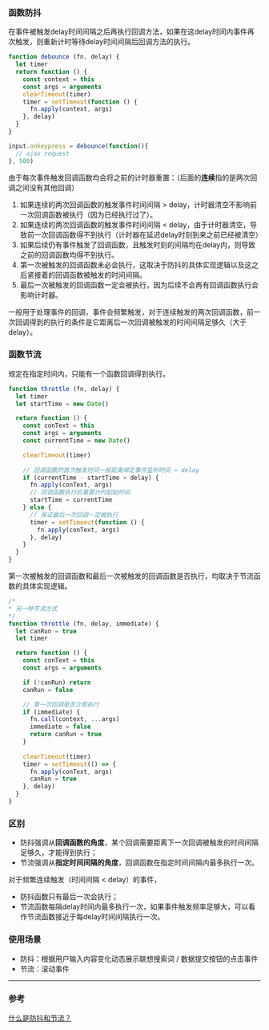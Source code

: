 ### 函数防抖
在事件被触发delay时间间隔之后再执行回调方法，如果在这delay时间内事件再次触发，则重新计时等待delay时间间隔后回调方法的执行。

```js
function debounce (fn, delay) {
  let timer
  return function () {
    const context = this
    const args = arguments
    clearTimeout(timer)
    timer = setTimeout(function () {
      fn.apply(context, args)
    }, delay)
  }
}

input.onkeypress = debounce(function(){
  // ajax request
}, 500)
```

由于每次事件触发回调函数均会将之前的计时器重置：（后面的**连续**指的是两次回调之间没有其他回调）
1. 如果连续的两次回调函数的触发事件时间间隔 > delay，计时器清空不影响前一次回调函数被执行（因为已经执行过了）。
2. 如果连续的两次回调函数的触发事件时间间隔 < delay，由于计时器清空，导致前一次回调函数得不到执行（计时器在延迟delay时刻到来之前已经被清空）
3. 如果后续仍有事件触发了回调函数，且触发时刻的间隔均在delay内，则导致之前的回调函数均得不到执行。
4. 第一次被触发的回调函数未必会执行，这取决于防抖的具体实现逻辑以及这之后紧接着的回调函数被触发的时间间隔。
5. 最后一次被触发的回调函数一定会被执行，因为后续不会再有回调函数执行会影响计时器。

一般用于处理事件的回调，事件会频繁触发，对于连续触发的两次回调函数，前一次回调得到的执行的条件是它距离后一次回调被触发的时间间隔足够久（大于delay）。

### 函数节流
规定在指定时间内，只能有一个函数回调得到执行。

```js
function throttle (fn, delay) {
  let timer
  let startTime = new Date()

  return function () {
    const conText = this
    const args = arguments
    const currentTime = new Date()

    clearTimeout(timer)
    
    // 回调函数的首次触发时间一般距离绑定事件监听时间 > delay
    if (currentTime - startTime > delay) {
      fn.apply(conText, args)
      // 回调函数执行后重置计时起始时间
      startTime = currentTime
    } else {
      // 保证最后一次回调一定被执行
      timer = setTimeout(function () {
        fn.apply(conText, args)
      }, delay)
    }
  }
}
```

第一次被触发的回调函数和最后一次被触发的回调函数是否执行，均取决于节流函数的具体实现逻辑。

```js
/*
* 另一种节流方式
*/
function throttle (fn, delay, immediate) {
  let canRun = true
  let timer

  return function () {
    const conText = this
    const args = arguments

    if (!canRun) return
    canRun = false

    // 第一次回调是否立即执行
    if (immediate) {
      fn.call(context, ...args)
      immediate = false
      return canRun = true
    }
    
    clearTimeout(timer)
    timer = setTimeout(() => {
      fn.apply(conText, args)
      canRun = true
    }, delay)
  }
}
```

### 区别
- 防抖强调从**回调函数的角度**，某个回调需要距离下一次回调被触发的时间间隔足够久，才能得到执行；
- 节流强调从**指定时间间隔的角度**，回调函数在指定时间间隔内最多执行一次。

对于频繁连续触发（时间间隔 < delay）的事件，
- 防抖函数只有最后一次会执行；
- 节流函数每隔delay时间内最多执行一次，如果事件触发频率足够大，可以看作节流函数接近于每delay时间间隔执行一次。

### 使用场景
- 防抖：根据用户输入内容变化动态展示联想搜索词 / 数据提交按钮的点击事件
- 节流：滚动事件

___
### 参考
[什么是防抖和节流？](https://github.com/Advanced-Frontend/Daily-Interview-Question/issues/5)